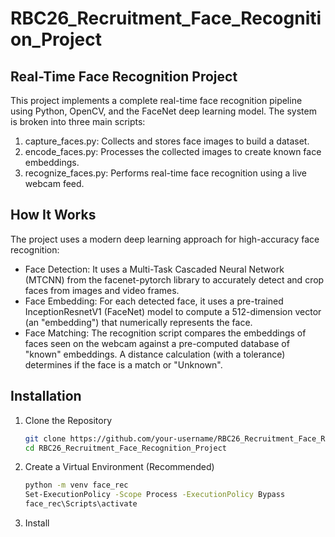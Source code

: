 # RBC26_Recruitment_Face_Recognition_Project

## Real-Time Face Recognition Project

This project implements a complete real-time face recognition pipeline using Python, OpenCV, and the FaceNet deep learning model. The system is broken into three main scripts:

1. capture_faces.py: Collects and stores face images to build a dataset.
2. encode_faces.py: Processes the collected images to create known face embeddings.
3. recognize_faces.py: Performs real-time face recognition using a live webcam feed.

## How It Works

The project uses a modern deep learning approach for high-accuracy face recognition:

- Face Detection: It uses a Multi-Task Cascaded Neural Network (MTCNN) from the facenet-pytorch library to accurately detect and crop faces from images and video frames.
- Face Embedding: For each detected face, it uses a pre-trained InceptionResnetV1 (FaceNet) model to compute a 512-dimension vector (an "embedding") that numerically represents the face.
- Face Matching: The recognition script compares the embeddings of faces seen on the webcam against a pre-computed database of "known" embeddings. A distance calculation (with a tolerance) determines if the face is a match or "Unknown".

## Installation

1. Clone the Repository
   ```bash
   git clone https://github.com/your-username/RBC26_Recruitment_Face_Recognition_Project.git
   cd RBC26_Recruitment_Face_Recognition_Project
   ```
2. Create a Virtual Environment (Recommended)
   ```bash
   python -m venv face_rec
   Set-ExecutionPolicy -Scope Process -ExecutionPolicy Bypass
   face_rec\Scripts\activate
   ```
3. Install 
   
